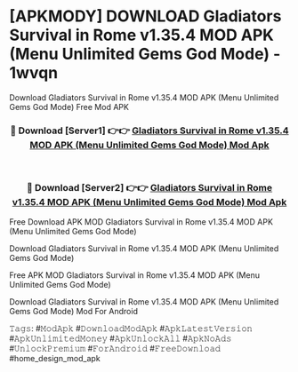 # [APKMODY] DOWNLOAD Gladiators Survival in Rome v1.35.4 MOD APK (Menu Unlimited Gems God Mode) - 1wvqn
Download Gladiators Survival in Rome v1.35.4 MOD APK (Menu Unlimited Gems God Mode) Free Mod APK

<div align="center">
<h3>🔴 Download [Server1] 👉👉 <a href="https://apk-comot.site?title=Gladiators_Survival_in_Rome_v1.35.4_MOD_APK_(Menu_Unlimited_Gems_God_Mode)">Gladiators Survival in Rome v1.35.4 MOD APK (Menu Unlimited Gems God Mode) Mod Apk</a></h3><br>

<h3>🔴 Download [Server2] 👉👉 <a href="https://apk-comot.site?title=Gladiators_Survival_in_Rome_v1.35.4_MOD_APK_(Menu_Unlimited_Gems_God_Mode)">Gladiators Survival in Rome v1.35.4 MOD APK (Menu Unlimited Gems God Mode) Mod Apk</a></h3>
</div>


Free Download APK MOD Gladiators Survival in Rome v1.35.4 MOD APK (Menu Unlimited Gems God Mode)

Download Gladiators Survival in Rome v1.35.4 MOD APK (Menu Unlimited Gems God Mode) 

Free APK MOD Gladiators Survival in Rome v1.35.4 MOD APK (Menu Unlimited Gems God Mode) 

Download Gladiators Survival in Rome v1.35.4 MOD APK (Menu Unlimited Gems God Mode) Mod For Android

𝚃𝚊𝚐𝚜: #𝙼𝚘𝚍𝙰𝚙𝚔 #𝙳𝚘𝚠𝚗𝚕𝚘𝚊𝚍𝙼𝚘𝚍𝙰𝚙𝚔 #𝙰𝚙𝚔𝙻𝚊𝚝𝚎𝚜𝚝𝚅𝚎𝚛𝚜𝚒𝚘𝚗 #𝙰𝚙𝚔𝚄𝚗𝚕𝚒𝚖𝚒𝚝𝚎𝚍𝙼𝚘𝚗𝚎𝚢 #𝙰𝚙𝚔𝚄𝚗𝚕𝚘𝚌𝚔𝙰𝚕𝚕 #𝙰𝚙𝚔𝙽𝚘𝙰𝚍𝚜 #𝚄𝚗𝚕𝚘𝚌𝚔𝙿𝚛𝚎𝚖𝚒𝚞𝚖 #𝙵𝚘𝚛𝙰𝚗𝚍𝚛𝚘𝚒𝚍 #𝙵𝚛𝚎𝚎𝙳𝚘𝚠𝚗𝚕𝚘𝚊𝚍 #home_design_mod_apk